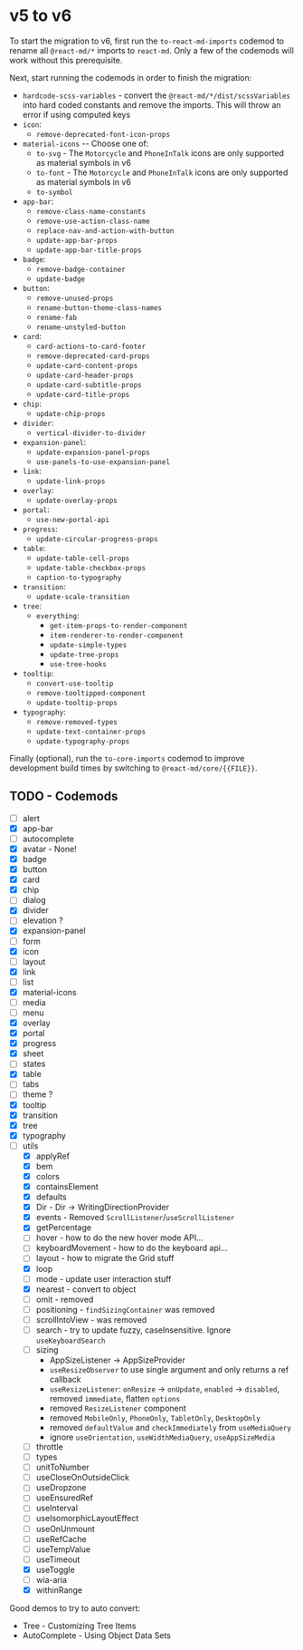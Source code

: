 # v5 to v6

To start the migration to v6, first run the `to-react-md-imports` codemod to
rename all `@react-md/*` imports to `react-md`. Only a few of the codemods will
work without this prerequisite.

Next, start running the codemods in order to finish the migration:

- `hardcode-scss-variables` - convert the `@react-md/*/dist/scssVariables` into
  hard coded constants and remove the imports. This will throw an error if using
  computed keys
- `icon`:
  - `remove-deprecated-font-icon-props`
- `material-icons` -- Choose one of:
  - `to-svg` - The `Motorcycle` and `PhoneInTalk` icons are only supported as
    material symbols in v6
  - `to-font` - The `Motorcycle` and `PhoneInTalk` icons are only supported as
    material symbols in v6
  - `to-symbol`
- `app-bar`:
  - `remove-class-name-constants`
  - `remove-use-action-class-name`
  - `replace-nav-and-action-with-button`
  - `update-app-bar-props`
  - `update-app-bar-title-props`
- `badge`:
  - `remove-badge-container`
  - `update-badge`
- `button`:
  - `remove-unused-props`
  - `rename-button-theme-class-names`
  - `rename-fab`
  - `rename-unstyled-button`
- `card`:
  - `card-actions-to-card-footer`
  - `remove-deprecated-card-props`
  - `update-card-content-props`
  - `update-card-header-props`
  - `update-card-subtitle-props`
  - `update-card-title-props`
- `chip`:
  - `update-chip-props`
- `divider`:
  - `vertical-divider-to-divider`
- `expansion-panel`:
  - `update-expansion-panel-props`
  - `use-panels-to-use-expansion-panel`
- `link`:
  - `update-link-props`
- `overlay`:
  - `update-overlay-props`
- `portal`:
  - `use-new-portal-api`
- `progress`:
  - `update-circular-progress-props`
- `table`:
  - `update-table-cell-props`
  - `update-table-checkbox-props`
  - `caption-to-typography`
- `transition`:
  - `update-scale-transition`
- `tree`:
  - `everything`:
    - `get-item-props-to-render-component`
    - `item-renderer-to-render-component`
    - `update-simple-types`
    - `update-tree-props`
    - `use-tree-hooks`
- `tooltip`:
  - `convert-use-tooltip`
  - `remove-tooltipped-component`
  - `update-tooltip-props`
- `typography`:
  - `remove-removed-types`
  - `update-text-container-props`
  - `update-typography-props`

Finally (optional), run the `to-core-imports` codemod to improve development
build times by switching to `@react-md/core/{{FILE}}`.

## TODO - Codemods

- [ ] alert
- [x] app-bar
- [ ] autocomplete
- [x] avatar - None!
- [x] badge
- [x] button
- [x] card
- [x] chip
- [ ] dialog
- [x] divider
- [ ] elevation ?
- [x] expansion-panel
- [ ] form
- [x] icon
- [ ] layout
- [x] link
- [ ] list
- [x] material-icons
- [ ] media
- [ ] menu
- [x] overlay
- [x] portal
- [x] progress
- [x] sheet
- [ ] states
- [x] table
- [ ] tabs
- [ ] theme ?
- [x] tooltip
- [x] transition
- [x] tree
- [x] typography
- [ ] utils
  - [x] applyRef
  - [x] bem
  - [x] colors
  - [x] containsElement
  - [x] defaults
  - [x] Dir - Dir -> WritingDirectionProvider
  - [x] events - Removed `ScrollListener`/`useScrollListener`
  - [x] getPercentage
  - [ ] hover - how to do the new hover mode API...
  - [ ] keyboardMovement - how to do the keyboard api...
  - [ ] layout - how to migrate the Grid stuff
  - [x] loop
  - [ ] mode - update user interaction stuff
  - [x] nearest - convert to object
  - [ ] omit - removed
  - [ ] positioning - `findSizingContainer` was removed
  - [ ] scrollIntoView - was removed
  - [ ] search - try to update fuzzy, caseInsensitive. Ignore `useKeyboardSearch`
  - [ ] sizing
    - AppSizeListener -> AppSizeProvider
    - `useResizeObserver` to use single argument and only returns a ref callback
    - `useResizeListener`: `onResize` -> `onUpdate`, `enabled` -> `disabled`, removed `immediate`, flatten `options`
    - removed `ResizeListener` component
    - removed `MobileOnly`, `PhoneOnly`, `TabletOnly`, `DesktopOnly`
    - removed `defaultValue` and `checkImmediately` from `useMediaQuery`
    - ignore `useOrientation`, `useWidthMediaQuery`, `useAppSizeMedia`
  - [ ] throttle
  - [ ] types
  - [ ] unitToNumber
  - [ ] useCloseOnOutsideClick
  - [ ] useDropzone
  - [ ] useEnsuredRef
  - [ ] useInterval
  - [ ] useIsomorphicLayoutEffect
  - [ ] useOnUnmount
  - [ ] useRefCache
  - [ ] useTempValue
  - [ ] useTimeout
  - [x] useToggle
  - [ ] wia-aria
  - [x] withinRange

Good demos to try to auto convert:

- Tree - Customizing Tree Items
- AutoComplete - Using Object Data Sets
